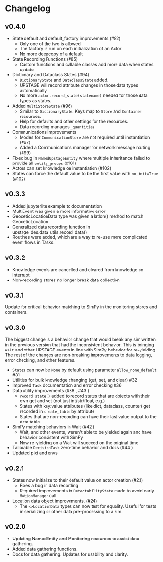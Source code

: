# Changelog

## v0.4.0

* State default and default_factory improvements (#82)
  * Only one of the two is allowed
  * The factory is run on each initialization of an Actor
  * No more deepcopy of a default
* State Recording Functions (#85)
  * Custom functions and callable classes add more data when states update
* Dictionary and Dataclass States (#94)
  * `DictionaryState` and `DataclassState` added.
  * UPSTAGE will record attribute changes in those data types automatically
  * No more `actor.record_state(statename)` needed for those data types as states.
* Added `MultiStoreState` (#96)
  * Similar to `DictionaryState`. Keys map to `Store` and `Container` resources.
  * Help for defaults and other settings for the resources.
  * Data recording manages `_quantities`
* Communications Improvements
  * Modes for `CommunicationStore` are not required until instantiation (#97)
  * Added a Communications manager for network message routing (#99)
* Fixed bug in `NamedUpstageEntity` where multiple inheritance failed to provide all `entity_groups` (#101)
* Actors can set knowledge on instantiation (#102)
* States can force the default value to be the first value with `no_init=True` (#102)

## v0.3.3

* Added jupyterlite example to documentation
* MultiEvent was given a more informative error
* GeodeticLocationData type was given a latlon() method to match GeodeticLocation
* Generalized data recording function in upstage_des.data_utils.record_data()
* Routines were added, which are a way to re-use more complicated event flows in Tasks.

## v0.3.2

* Knowledge events are cancelled and cleared from knowledge on interrupt
* Non-recording stores no longer break data collection

## v0.3.1

Update for critical behavior matching to SimPy in the monitoring stores and containers.

## v0.3.0

The biggest change is a behavior change that would break any sim written
in the previous version that had the inconsistent behavior. This is bringing
`Wait` and other UPSTAGE events in line with SimPy behavior for re-yielding.
The rest of the changes are non-breaking improvements to data logging,
error checking, and other features.

* `States` can now be `None` by default using parameter `allow_none_default` #31
* Utilities for bulk knowledge changing (get, set, and clear) #32
* Improved `Task` documentation and error checking #36  
* Data utility improvements (#38 , #43 )
  * `record_state()` added to record states that are objects with their own get
  and set (not just int/str/float, e.g.)
  * States with key:value attributes (like dict, dataclass, counter) get recorded
  in `create_table` by attribute
  * States that are non-recording can have their last value output to the data table
* SimPy matching behaviors in Wait (#42 )
  * Wait, and other events, weren't able to be yielded again and have behavior
  consistent with SimPy
  * Now re-yielding on a Wait will succeed on the original time
* Tailorable `DecisionTask` zero-time behavior and docs (#44 )
* Updated pixi and envs

## v0.2.1

* States now initialize to their default value on actor creation (#23)
  * Fixes a bug in data recording
  * Required improvements in `DetectabilityState` made to avoid early `MotionManager` call
* Location data object improvements. (#24)
  * The `<>LocationData` types can now test for equality. Useful for
  tests in serializing or other data pre-processing to a sim.

## v0.2.0

* Updating NamedEntity and Monitoring resources to assist data gathering.
* Added data gathering functions.
* Docs for data gathering. Updates for usability and clarity.
